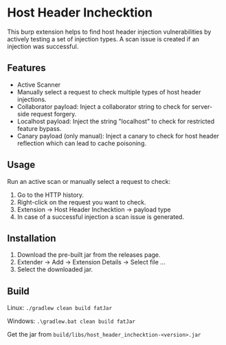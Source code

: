 # Host Header Inchecktion

This burp extension helps to find host header injection vulnerabilities by actively testing a set of injection types.
A scan issue is created if an injection was successful.

## Features

* Active Scanner
* Manually select a request to check multiple types of host header injections.
* Collaborator payload: Inject a collaborator string to check for server-side request forgery.
* Localhost payload: Inject the string "localhost" to check for restricted feature bypass.
* Canary payload (only manual): Inject a canary to check for host header reflection which can lead to cache poisoning.

## Usage

Run an active scan or manually select a request to check:

1. Go to the HTTP history.
2. Right-click on the request you want to check.
3. Extension -> Host Header Inchecktion -> payload type
4. In case of a successful injection a scan issue is generated.

## Installation

1. Download the pre-built jar from the releases page.
2. Extender -> Add -> Extension Details -> Select file ...
3. Select the downloaded jar.

## Build

Linux: `./gradlew clean build fatJar`

Windows: `.\gradlew.bat clean build fatJar`

Get the jar from `build/libs/host_header_inchecktion-<version>.jar`
